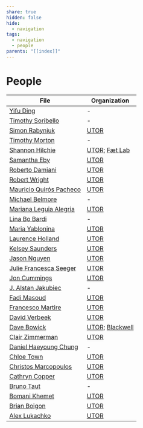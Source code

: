 ```yaml
---
share: true
hidden: false
hide:
  - navigation
tags:
  - navigation
  - people
parents: "[[index]]"
---
```


# People

| File                                                           | Organization                                       |
| -------------------------------------------------------------- | -------------------------------------------------- |
| [Yifu Ding](../../Yifu%20Ding.md)                             | \-                                                 |
| [Timothy Soribello](../../Timothy%20Soribello.md)             | \-                                                 |
| [Simon Rabyniuk](../../Simon%20Rabyniuk.md)                   | [UTOR](../../UTOR.md)                             |
| [Timothy Morton](../../Timothy%20Morton.md)                   | \-                                                 |
| [Shannon Hilchie](../../Shannon%20Hilchie.md)                 | [UTOR](Wiki/UTOR.md); [Fæt Lab](Wiki/F%C3%A6t%20Lab.md)              |
| [Samantha Eby](../../Samantha%20Eby.md)                       | [UTOR](../../UTOR.md)                             |
| [Roberto Damiani](../../Roberto%20Damiani.md)                 | [UTOR](../../UTOR.md)                             |
| [Robert Wright](../../Robert%20Wright.md)                     | [UTOR](../../UTOR.md)                             |
| [Mauricio Quirós Pacheco](../../Mauricio%20Quir%C3%B3s%20Pacheco.md) | [UTOR](../../UTOR.md)                             |
| [Michael Belmore](../../Michael%20Belmore.md)                 | \-                                                 |
| [Mariana Leguia Alegria](../../Mariana%20Leguia%20Alegria.md)   | [UTOR](../../UTOR.md)                             |
| [Lina Bo Bardi](../../Lina%20Bo%20Bardi.md)                     | \-                                                 |
| [Maria Yablonina](../../Maria%20Yablonina.md)                 | [UTOR](../../UTOR.md)                             |
| [Laurence Holland](../../Laurence%20Holland.md)               | [UTOR](../../UTOR.md)                             |
| [Kelsey Saunders](../../Kelsey%20Saunders.md)                 | [UTOR](../../UTOR.md)                             |
| [Jason Nguyen](../../Jason%20Nguyen.md)                       | [UTOR](../../UTOR.md)                             |
| [Julie Francesca Seeger](../../Julie%20Francesca%20Seeger.md)   | [UTOR](../../UTOR.md)                             |
| [Jon Cummings](../../Jon%20Cummings.md)                       | [UTOR](../../UTOR.md)                             |
| [J. Alstan Jakubiec](../../J.%20Alstan%20Jakubiec.md)           | \-                                                 |
| [Fadi Masoud](../../Fadi%20Masoud.md)                         | [UTOR](../../UTOR.md)                             |
| [Francesco Martire](../../Francesco%20Martire.md)             | [UTOR](../../UTOR.md)                             |
| [David Verbeek](../../David%20Verbeek.md)                     | [UTOR](../../UTOR.md)                             |
| [Dave Bowick](../../Dave%20Bowick.md)                         | [UTOR](Wiki/UTOR.md); [Blackwell](Wiki/Blackwell.md) |
| [Clair Zimmerman](../../Clair%20Zimmerman.md)                 | [UTOR](../../UTOR.md)                             |
| [Daniel Haeyoung Chung](../../Daniel%20Haeyoung%20Chung.md)     | \-                                                 |
| [Chloe Town](../../Chloe%20Town.md)                           | [UTOR](../../UTOR.md)                             |
| [Christos Marcopoulos](../../Christos%20Marcopoulos.md)       | [UTOR](../../UTOR.md)                             |
| [Cathryn Copper](../../Cathryn%20Copper.md)                   | [UTOR](../../UTOR.md)                             |
| [Bruno Taut](../../Bruno%20Taut.md)                           | \-                                                 |
| [Bomani Khemet](../../Bomani%20Khemet.md)                     | [UTOR](../../UTOR.md)                             |
| [Brian Boigon](../../Brian%20Boigon.md)                       | [UTOR](../../UTOR.md)                             |
| [Alex Lukachko](../../Alex%20Lukachko.md)                     | [UTOR](../../UTOR.md)                             |

